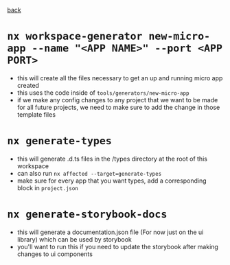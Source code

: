 [back](./index.md)
# `nx workspace-generator new-micro-app --name "<APP NAME>" --port <APP PORT>`
* this will create all the files necessary to get an up and running micro app created
* this uses the code inside of `tools/generators/new-micro-app`
* if we make any config changes to any project that we want to be made for all future projects, we need to make sure to add the change in those template files

# `nx generate-types`
* this will generate .d.ts files in the /types directory at the root of this workspace
* can also run `nx affected --target=generate-types`
* make sure for every app that you want types, add a corresponding block in `project.json`

# `nx generate-storybook-docs`
* this will generate a documentation.json file (For now just on the ui library) which can be used by storybook
* you'll want to run this if you need to update the storybook after making changes to ui components